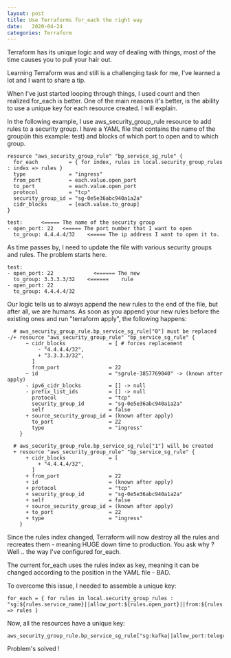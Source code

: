 ```yaml
---
layout: post
title: Use Terraforms for_each the right way
date:   2020-04-24
categories: Terraform
---
```


Terraform has its unique logic and way of dealing with things, most of the time causes you to pull your hair out.

Learning Terraform was and still is a challenging task for me, I've learned a lot and I want to share a tip.

When I've just started looping through things, I used count and then realized for_each is better. One of the main reasons it's better, 
is the ability to use a unique key for each resource created. I will explain.

In the following example, I use aws_security_group_rule resource to add rules to a security group. I have a YAML file that contains
the name of the group(in this example: test) and blocks of which port to open and to which group.

```hcl
resource "aws_security_group_rule" "bp_service_sg_rule" {                                                                                                     
  for_each          = { for index, rules in local.security_group_rules : index => rules }
  type              = "ingress"
  from_port         = each.value.open_port
  to_port           = each.value.open_port
  protocol          = "tcp"
  security_group_id = "sg-0e5e36abc940a1a2a"
  cidr_blocks       = [each.value.to_group]
}
```

```hcl
test:      <===== The name of the security group                                                                                                                          
- open_port: 22   <===== The port number that I want to open   
  to_group: 4.4.4.4/32    <===== The ip address I want to open it to.
```

As time passes by, I need to update the file with various security groups and rules. The problem starts here.
```hcl
test:
- open_port: 22             <====== The new
  to_group: 3.3.3.3/32    <======    rule
- open_port: 22                                                                                                                                             
  to_group: 4.4.4.4/32
```

Our logic tells us to always append the new rules to the end of the file, but after all, we are humans.
As soon as you append your new rules before the existing ones and run "terraform apply", the following happens:
```hcl
  # aws_security_group_rule.bp_service_sg_rule["0"] must be replaced
-/+ resource "aws_security_group_rule" "bp_service_sg_rule" {
      ~ cidr_blocks              = [ # forces replacement
          - "4.4.4.4/32",
          + "3.3.3.3/32",
        ]
        from_port                = 22
      ~ id                       = "sgrule-3857769040" -> (known after apply)
      - ipv6_cidr_blocks         = [] -> null
      - prefix_list_ids          = [] -> null
        protocol                 = "tcp"
        security_group_id        = "sg-0e5e36abc940a1a2a"
        self                     = false
      + source_security_group_id = (known after apply)
        to_port                  = 22
        type                     = "ingress"
    }

  # aws_security_group_rule.bp_service_sg_rule["1"] will be created
  + resource "aws_security_group_rule" "bp_service_sg_rule" {
      + cidr_blocks              = [
          + "4.4.4.4/32",
        ]
      + from_port                = 22
      + id                       = (known after apply)
      + protocol                 = "tcp"
      + security_group_id        = "sg-0e5e36abc940a1a2a"
      + self                     = false
      + source_security_group_id = (known after apply)
      + to_port                  = 22
      + type                     = "ingress"
    }
```

Since the rules index changed, Terraform will now destroy all the rules and recreates them - meaning HUGE down time to production.
You ask why ? Well .. the way I've configured for_each.

The current for_each uses the rules index as key, meaning it can be changed according to the position in the YAML file - BAD.

To overcome this issue, I needed to assemble a unique key:
```hcl
for_each = { for rules in local.security_group_rules : "sg:${rules.service_name}||allow_port:${rules.open_port}||from:${rules.to_group}" => rules }
``` 

Now, all the resources have a unique key:
```hcl
aws_security_group_rule.bp_service_sg_rule["sg:kafka||allow_port:telegraf||from:grafana"]
```

Problem's solved !
